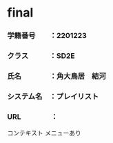 # final
### 学籍番号　　：2201223
### クラス　　　：SD2E
### 氏名　　　　：角大鳥居　結河
### システム名　：プレイリスト
### URL　　　　 ：

コンテキスト メニューあり
